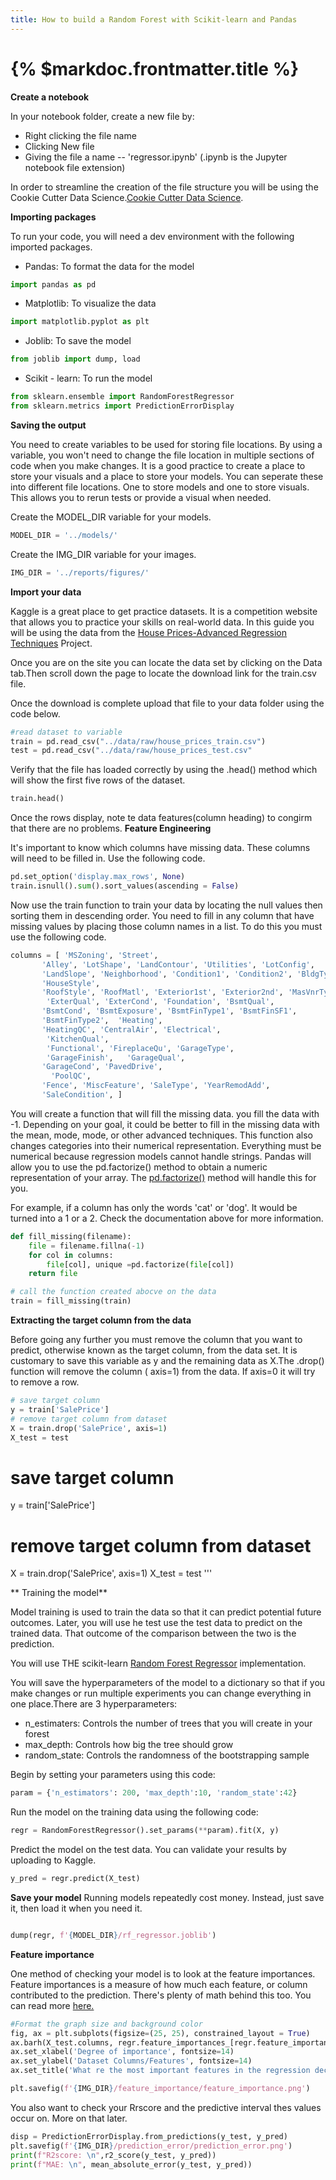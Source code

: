 ```yaml
---
title: How to build a Random Forest with Scikit-learn and Pandas
---
```

# {% $markdoc.frontmatter.title %}

**Create a notebook**

In your notebook folder, create a new file by:
- Right clicking the file name 
- Clicking New file
- Giving the file a name -- 'regressor.ipynb' (.ipynb is the Jupyter notebook file extension)


In order to streamline the creation of the file structure you will be using the Cookie Cutter Data Science.[Cookie Cutter Data Science](https://drivendata.github.io/cookiecutter-data-science/#starting-a-new-project). 

**Importing packages**

To run your code, you will need a dev environment with the following imported packages. 
 
- Pandas: To format the data for the model
```py
import pandas as pd
```
- Matplotlib: To visualize the data
```py
import matplotlib.pyplot as plt
```

- Joblib: To save the model
```py
from joblib import dump, load
```
- Scikit - learn: To run the model
```py
from sklearn.ensemble import RandomForestRegressor
from sklearn.metrics import PredictionErrorDisplay
```

**Saving the output**

You need to create variables to be used for storing file locations. By using a variable, you won't need to change the file location in multiple sections of code when you make changes. It is a good practice to create a place to store your visuals and a place to store your models. You can seperate these into different file locations. One to store models and one to store visuals. This allows you to rerun tests or provide a visual when needed.

Create the MODEL_DIR variable for your models.
```py
MODEL_DIR = '../models/'
```
Create the IMG_DIR variable for your images.
```py
IMG_DIR = '../reports/figures/'
```
**Import your data**

Kaggle is a great place to get practice datasets. It is a competition website that allows you to practice your skills on real-world data. In this guide you will be using the data from the [House Prices-Advanced Regression Techniques](https://www.kaggle.com/competitions/house-prices-advanced-regression-techniques/overview) Project. 

Once you are on the site you can locate the data set by clicking on the Data tab.Then scroll down the page to locate the download link for the train.csv file. 

Once the download is complete upload that file to your data folder using the code below. 

```py
#read dataset to variable
train = pd.read_csv("../data/raw/house_prices_train.csv")
test = pd.read_csv("../data/raw/house_prices_test.csv"
```

Verify that the file has loaded correctly by using the .head() method which will show the first five rows of the dataset. 

```py
train.head()
```
Once the rows display, note te data features(column heading) to congirm that there are no problems.
**Feature Engineering**

It's important to know which columns have missing data. These columns will need to be filled in. Use the following code. 

```py
pd.set_option('display.max_rows', None)
train.isnull().sum().sort_values(ascending = False)
```
Now use the train function to train your data by locating the null values then sorting them in descending order. You need to fill in any column that have missing values by placing those column names in a list. To do this you must use the following code.
```py
columns = [ 'MSZoning', 'Street',
       'Alley', 'LotShape', 'LandContour', 'Utilities', 'LotConfig',
       'LandSlope', 'Neighborhood', 'Condition1', 'Condition2', 'BldgType',
       'HouseStyle',
       'RoofStyle', 'RoofMatl', 'Exterior1st', 'Exterior2nd', 'MasVnrType',
        'ExterQual', 'ExterCond', 'Foundation', 'BsmtQual',
       'BsmtCond', 'BsmtExposure', 'BsmtFinType1', 'BsmtFinSF1',
       'BsmtFinType2',  'Heating',
       'HeatingQC', 'CentralAir', 'Electrical',
        'KitchenQual',
        'Functional', 'FireplaceQu', 'GarageType',
        'GarageFinish',   'GarageQual',
       'GarageCond', 'PavedDrive', 
         'PoolQC',
       'Fence', 'MiscFeature', 'SaleType', 'YearRemodAdd',
       'SaleCondition', ]
```

You will create a function that will fill the missing data. you fill the data with -1. Depending on your goal, it could be better to fill in the missing data with the mean, mode, mode, or other advanced techniques. This function also changes categories into their numerical representation. Everything must be numerical because regression models cannot handle strings. Pandas will allow you to use the  pd.factorize() method to obtain a numeric representation of your array. The [pd.factorize()](https://pandas.pydata.org/pandas-docs/stable/reference/api/pandas.factorize.html) method will handle this for you.

For example, if a column has only the words 'cat' or 'dog'. It would be turned into a 1 or a 2. Check the documentation above for more information. 

```py
def fill_missing(filename): 
    file = filename.fillna(-1)
    for col in columns:
        file[col], unique =pd.factorize(file[col])
    return file

# call the function created abocve on the data
train = fill_missing(train)
```

**Extracting the target column from the data**

Before going any further you must remove the column that you want to predict, otherwise known as the target column, from the data set. It is customary to save this variable as y and the remaining data as X.The .drop() function will remove the column ( axis=1) from the data. If axis=0 it will try to remove a row.
```py
# save target column
y = train['SalePrice'] 
# remove target column from dataset
X = train.drop('SalePrice', axis=1)
X_test = test
```
# save target column
y = train['SalePrice'] 
# remove target column from dataset
X = train.drop('SalePrice', axis=1)
X_test = test
'''

** Training the model**

Model training is used to train the data so that it can predict potential future outcomes. Later, you will use he test use the test data to predict on the trained data. That outcome of the comparison between the two is the prediction. 

You will use THE scikit-learn  [Random Forest Regressor](https://scikit-learn.org/stable/modules/generated/sklearn.ensemble.RandomForestRegressor.html) implementation. 

You will save the hyperparameters of the model to a dictionary so that if you make changes or run multiple experiments you can change everything in one place.There are 3 hyperparameters:

- n_estimaters: Controls the number of trees that you will create in your forest
- max_depth: Controls how big the tree should grow 
- random_state: Controls the randomness of the bootstrapping sample

Begin by setting your parameters using this code:
```py
param = {'n_estimators': 200, 'max_depth':10, 'random_state':42}
```

Run the model on the training data using the following code:

```py
regr = RandomForestRegressor().set_params(**param).fit(X, y)
```

Predict the model on the test data. You can validate your results by uploading to Kaggle.

```py
y_pred = regr.predict(X_test)
```

**Save your model**
Running models repeatedly cost money. Instead, just save it, then load it when you need it. 

```py

dump(regr, f'{MODEL_DIR}/rf_regressor.joblib') 
```

**Feature importance**

One method of checking your model is to look at the feature importances. Feature importances is a measure of how much each feature, or column contributed to the prediction. There's plenty of math behind this too. You can read more [here.](https://scikit-learn.org/stable/auto_examples/ensemble/plot_forest_importances.html)

```py
#Format the graph size and background color
fig, ax = plt.subplots(figsize=(25, 25), constrained_layout = True)
ax.barh(X_test.columns, regr.feature_importances_[regr.feature_importances_.argsort()])
ax.set_xlabel('Degree of importance', fontsize=14)
ax.set_ylabel('Dataset Columns/Features', fontsize=14)
ax.set_title('What re the most important features in the regression decision?', fontsize=28)

plt.savefig(f'{IMG_DIR}/feature_importance/feature_importance.png')
```

You also want to check your Rrscore and the predictive interval thes values occur on. More on that later.

```py
disp = PredictionErrorDisplay.from_predictions(y_test, y_pred)
plt.savefig(f'{IMG_DIR}/prediction_error/prediction_error.png')
print(f"R2score: \n",r2_score(y_test, y_pred))
print(f"MAE: \n", mean_absolute_error(y_test, y_pred))
```
